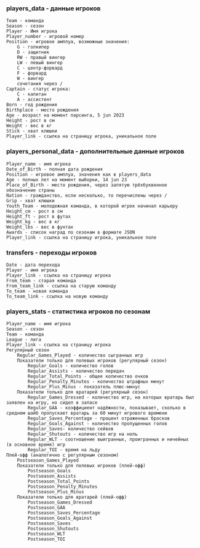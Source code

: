 ### players_data - данные игроков
    Team - команда
    Season - сезон
    Player - Имя игрока
    Player_number - игровой номер
    Position - игровое амплуа, возможные значения: 
        G - голкипер
        D - защитник
        RW - правый вингер
        LW - левый вингер
        C - центр-форвард
        F - форвард
        W - вингер
        сочетания через /
    Captain - статус игрока:
        C - капитан
        A - ассистент
    Born - год рождения
    Birthplace - место рождения
    Age - возраст на момент парсинга, 5 jun 2023
    Height - рост в см
    Weight - вес в кг
    Stick - хват клюшки
    Player_link - ссылка на страницу игрока, уникальное поле
### players_personal_data - дополнительные данные игроков
    Player_name - имя игрока
    Date_of_Birth - полная дата рождения
    Position - игровое амплуа, значения как в players_data
    Age - полных лет на момент выборки, 14 jun 23
    Place_of_Birth - место рождения, через запятую трёхбуквенное обозначение страны
    Nation - гражданство, если несколько, то перечислены через /
    Grip - хват клюшки
    Youth_Team - молодежная команда, в которой игрок начинал карьеру
    Height_cm - рост в см
    Height_ft - рост в футах
    Weight_kg - вес в кг
    Weight_lbs - вес в фунтах
    Awards - список наград по сезонам в формате JSON
    Player_link - ссылка на страницу игрока, уникальное поле
### transfers - переходы игроков
    Date - дата перехода
    Player - имя игрока
    Player_link - ссылка на страницу игрока
    From_team - старая команда
    From_team_link - ссылка на старую команду
    To_team - новая команда
    To_team_link - ссылка на новую команду
### players_stats - статистика игроков по сезонам
    Player_name - имя игрока
    Season - сезон
    Team - команда
    League - лига
    Player_link - ссылка на страницу игрока
    Регулярный сезон
        Regular_Games_Played - количество сыгранных игр
        Показатели только для полевых игроков (регулярный сезон)
            Regular_Goals - количество голов
            Regular_Assists - количество передач
            Regular_Total_Points - общее количество очков
            Regular_Penalty_Minutes - количество штрафных минут 
            Regular_Plus_Minus - показатель плюс-минус
        Показатели только для вратарей (регулярный сезон)
            Regular_Games_Dressed - количество игр, на которых вратарь был заявлен на игру, но сидел в запасе
            Regular_GAA - коэффициент надёжности, показывает, сколько в среднем шайб пропускает вратарь за 60 минут игрового времени
            Regular_Saves_Percentage - процент отраженных бросков
            Regular_Goals_Against - количество пропущенных голов
            Regular_Saves- количество сейвов
            Regular_Shutouts - количество игр на ноль
            Regular_WLT - соотношение выигранных, проигранных и ничейных (в основное время) игр
            Regular_TOI - время на льду
    Плей-офф (аналогично с регулярным сезоном)
        Postseason_Games_Played
        Показатели только для полевых игроков (плей-офф)
            Postseason_Goals
            Postseason_Assists
            Postseason_Total_Points
            Postseason_Penalty_Minutes
            Postseason_Plus_Minus
        Показатели только для вратарей (плей-офф)
            Postseason_Games_Dressed
            Postseason_GAA
            Postseason_Saves_Percentage
            Postseason_Goals_Against
            Postseason_Saves
            Postseason_Shutouts
            Postseason_WLT
            Postseason_TOI